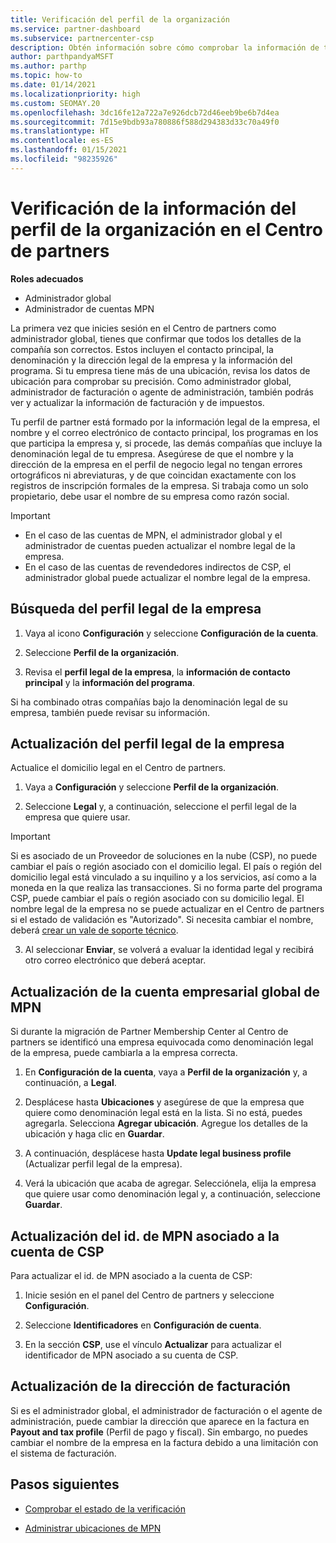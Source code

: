 ```yaml
---
title: Verificación del perfil de la organización
ms.service: partner-dashboard
ms.subservice: partnercenter-csp
description: Obtén información sobre cómo comprobar la información de tu empresa, como el contacto principal, la dirección y la información del programa. También puedes actualizar el domicilio legal y la dirección de facturación.
author: parthpandyaMSFT
ms.author: parthp
ms.topic: how-to
ms.date: 01/14/2021
ms.localizationpriority: high
ms.custom: SEOMAY.20
ms.openlocfilehash: 3dc16fe12a722a7e926dcb72d46eeb9be6b7d4ea
ms.sourcegitcommit: 7d15e9bdb93a780886f588d294383d33c70a49f0
ms.translationtype: HT
ms.contentlocale: es-ES
ms.lasthandoff: 01/15/2021
ms.locfileid: "98235926"
---
```

# <a name="verify-your-organization-profile-information-in-partner-center"></a>Verificación de la información del perfil de la organización en el Centro de partners

**Roles adecuados**

- Administrador global
- Administrador de cuentas MPN

La primera vez que inicies sesión en el Centro de partners como administrador global, tienes que confirmar que todos los detalles de la compañía son correctos. Estos incluyen el contacto principal, la denominación y la dirección legal de la empresa y la información del programa. Si tu empresa tiene más de una ubicación, revisa los datos de ubicación para comprobar su precisión. Como administrador global, administrador de facturación o agente de administración, también podrás ver y actualizar la información de facturación y de impuestos.

Tu perfil de partner está formado por la información legal de la empresa, el nombre y el correo electrónico de contacto principal, los programas en los que participa la empresa y, si procede, las demás compañías que incluye la denominación legal de tu empresa. Asegúrese de que el nombre y la dirección de la empresa en el perfil de negocio legal no tengan errores ortográficos ni abreviaturas, y de que coincidan exactamente con los registros de inscripción formales de la empresa. Si trabaja como un solo propietario, debe usar el nombre de su empresa como razón social.

>[!Important]
>- En el caso de las cuentas de MPN, el administrador global y el administrador de cuentas pueden actualizar el nombre legal de la empresa.
>- En el caso de las cuentas de revendedores indirectos de CSP, el administrador global puede actualizar el nombre legal de la empresa. 

## <a name="locate-the-legal-business-profile"></a>Búsqueda del perfil legal de la empresa

1. Vaya al icono **Configuración** y seleccione **Configuración de la cuenta**.
 
1. Seleccione **Perfil de la organización**. 

2. Revisa el **perfil legal de la empresa**, la **información de contacto principal** y la **información del programa**.

Si ha combinado otras compañías bajo la denominación legal de su empresa, también puede revisar su información. 

## <a name="update-your-legal-business-profile"></a>Actualización del perfil legal de la empresa

Actualice el domicilio legal en el Centro de partners.

1. Vaya a **Configuración** y seleccione **Perfil de la organización**.


2. Seleccione **Legal** y, a continuación, seleccione el perfil legal de la empresa que quiere usar.

>[!Important]
>Si es asociado de un Proveedor de soluciones en la nube (CSP), no puede cambiar el país o región asociado con el domicilio legal. El país o región del domicilio legal está vinculado a su inquilino y a los servicios, así como a la moneda en la que realiza las transacciones. Si no forma parte del programa CSP, puede cambiar el país o región asociado con su domicilio legal. El nombre legal de la empresa no se puede actualizar en el Centro de partners si el estado de validación es "Autorizado". Si necesita cambiar el nombre, deberá [crear un vale de soporte técnico](https://partner.microsoft.com/dashboard/support/servicerequests/create?stage=2&topicid=eb74583c-61b3-2124-bffc-00920e0ae772).

3. Al seleccionar **Enviar**, se volverá a evaluar la identidad legal y recibirá otro correo electrónico que deberá aceptar.

## <a name="update-your-mpn-global-business-account"></a>Actualización de la cuenta empresarial global de MPN

Si durante la migración de Partner Membership Center al Centro de partners se identificó una empresa equivocada como denominación legal de la empresa, puede cambiarla a la empresa correcta.

1. En **Configuración de la cuenta**, vaya a **Perfil de la organización** y, a continuación, a **Legal**.

1.  Desplácese hasta **Ubicaciones** y asegúrese de que la empresa que quiere como denominación legal está en la lista. Si no está, puedes agregarla. Selecciona **Agregar ubicación**. Agregue los detalles de la ubicación y haga clic en **Guardar**.

2. A continuación, desplácese hasta **Update legal business profile** (Actualizar perfil legal de la empresa).

3. Verá la ubicación que acaba de agregar. Selecciónela, elija la empresa que quiere usar como denominación legal y, a continuación, seleccione **Guardar**.

## <a name="update-your-mpn-id-associated-with-your-csp-account"></a>Actualización del id. de MPN asociado a la cuenta de CSP

Para actualizar el id. de MPN asociado a la cuenta de CSP:

1. Inicie sesión en el panel del Centro de partners y seleccione **Configuración**.
 
1. Seleccione **Identificadores** en **Configuración de cuenta**.

1. En la sección **CSP**, use el vínculo **Actualizar** para actualizar el identificador de MPN asociado a su cuenta de CSP. 


## <a name="update-your-billing-address"></a>Actualización de la dirección de facturación

Si es el administrador global, el administrador de facturación o el agente de administración, puede cambiar la dirección que aparece en la factura en **Payout and tax profile** (Perfil de pago y fiscal). Sin embargo, no puedes cambiar el nombre de la empresa en la factura debido a una limitación con el sistema de facturación.

## <a name="next-steps"></a>Pasos siguientes

- [Comprobar el estado de la verificación](verification-responses.md)
 
- [Administrar ubicaciones de MPN](manage-locations.md)

